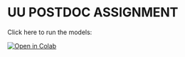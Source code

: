 # UU POSTDOC ASSIGNMENT 


Click here to run the models: 

[![Open in Colab](https://colab.research.google.com/assets/colab-badge.svg)](https://colab.research.google.com/github/Maburidi/UU_POSTDOC_ASSIGNMENT/blob/main/Run_Models.ipynb)

